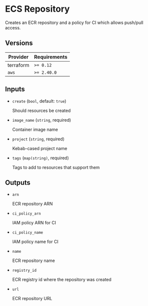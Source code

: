 # ECS Repository

Creates an ECR repository and a policy for CI which allows push/pull access.

<!-- bin/docs -->

## Versions

| Provider | Requirements |
|-|-|
| terraform | `>= 0.12` |
| `aws` | `>= 2.40.0` |

## Inputs

* `create` (`bool`, default: `true`)

    Should resources be created

* `image_name` (`string`, required)

    Container image name

* `project` (`string`, required)

    Kebab-cased project name

* `tags` (`map(string)`, required)

    Tags to add to resources that support them



## Outputs

* `arn`

    ECR repository ARN

* `ci_policy_arn`

    IAM policy ARN for CI

* `ci_policy_name`

    IAM policy name for CI

* `name`

    ECR repository name

* `registry_id`

    ECR registry id where the repository was created

* `url`

    ECR repository URL
